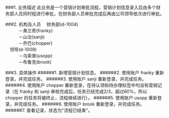 
###1. 业务描述
此业务是一个营销计划审批流程，营销计划信息录入后由多个财务部人员同时程进行审批，在财务部人员审批完成后再由公司领导依次进行审批。

###2. 机构及人员
&emsp;财务部(d-1004)<br/>
&emsp;&emsp;&emsp;－弗兰奇(franky)<br/>
&emsp;&emsp;&emsp;－山治(sanji)<br/>
&emsp;&emsp;&emsp;－乔巴(chopper)<br/>
&emsp;领导(d-1009)<br/>
&emsp;&emsp;&emsp;－乌索普(usopp)<br/>
&emsp;&emsp;&emsp;－布鲁克(brook)

###3. 具体操作
######1. 新增营销计划信息。
######2. 使用账户 franky 重新登录，并完成任务。
######3. 使用账户 sanji 重新登录，并完成任务。
######4. 使用账户 chopper 重新登录，在待认领和待办理标签中均没有营销记录（在 franky 和 sanji 审核完成后，任务已经完成2/3，超过60%，所以 chopper 的任务将被终止，流程继续进行）。
######5. 使用账户 usopp 重新登录，并完成任务。
######6. 使用账户 brook 重新登录，并完成任务。
######7. 查看记录，状态为"流程已结束"。